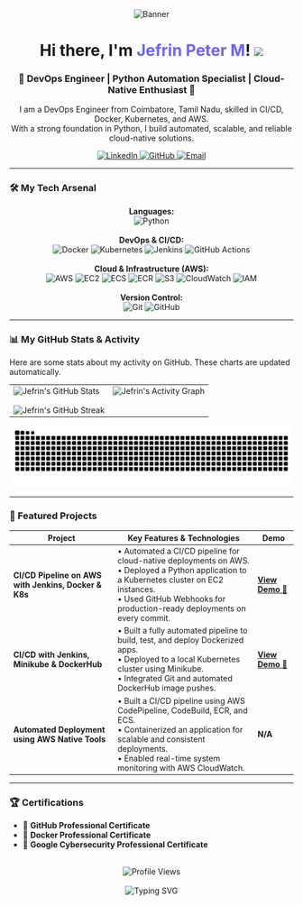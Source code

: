 <div align="center">

  <img src="https://raw.githubusercontent.com/Jeffy287/Jeffy287/main/assets/banner.png" alt="Banner"/>

  <br/>

  <h1 align="center">Hi there, I'm <span style="color:#6C63FF;">Jefrin Peter M</span>!
  <img src="https://media.giphy.com/media/hvRJCLFzcasrR4ia7z/giphy.gif" width="35">
  </h1>
  
  <h3 align="center">🚀 DevOps Engineer | Python Automation Specialist | Cloud-Native Enthusiast 🚀</h3>

  <p align="center">
    I am a DevOps Engineer from Coimbatore, Tamil Nadu, skilled in CI/CD, Docker, Kubernetes, and AWS.
    <br />
    With a strong foundation in Python, I build automated, scalable, and reliable cloud-native solutions.
  </p>
  
  <div align="center">
    <a href="http://www.linkedin.com/in/jefrinpeter" target="_blank">
      <img src="https://img.shields.io/badge/LinkedIn-0A66C2?style=for-the-badge&logo=linkedin&logoColor=white" alt="LinkedIn"/>
    </a>
    <a href="https://github.com/Jeffy287" target="_blank">
      <img src="https://img.shields.io/badge/GitHub-181717?style=for-the-badge&logo=github&logoColor=white" alt="GitHub"/>
    </a>
    <a href="mailto:jefrinpeter287@gmail.com" target="_blank">
      <img src="https://img.shields.io/badge/Email-D14836?style=for-the-badge&logo=gmail&logoColor=white" alt="Email"/>
    </a>
  </div>
</div>

---

### 🛠️ My Tech Arsenal

<p align="center">
  <strong>Languages:</strong><br/>
  <img src="https://img.shields.io/badge/Python-3776AB?style=for-the-badge&logo=python&logoColor=white" alt="Python"/>
  <br/><br/>
  <strong>DevOps & CI/CD:</strong><br/>
  <img src="https://img.shields.io/badge/Docker-2496ED?style=for-the-badge&logo=docker&logoColor=white" alt="Docker"/>
  <img src="https://img.shields.io/badge/Kubernetes-326CE5?style=for-the-badge&logo=kubernetes&logoColor=white" alt="Kubernetes"/>
  <img src="https://img.shields.io/badge/Jenkins-D24939?style=for-the-badge&logo=jenkins&logoColor=white" alt="Jenkins"/>
  <img src="https://img.shields.io/badge/GitHub%20Actions-2088FF?style=for-the-badge&logo=github-actions&logoColor=white" alt="GitHub Actions"/>
  <br/><br/>
  <strong>Cloud & Infrastructure (AWS):</strong><br/>
  <img src="https://img.shields.io/badge/AWS-232F3E?style=for-the-badge&logo=amazon-aws&logoColor=white" alt="AWS"/>
  <img src="https://img.shields.io/badge/EC2-FF9900?style=for-the-badge&logo=amazon-ec2&logoColor=white" alt="EC2"/>
  <img src="https://img.shields.io/badge/ECS-FF9900?style=for-the-badge&logo=amazon-ecs&logoColor=white" alt="ECS"/>
  <img src="https://img.shields.io/badge/ECR-FF9900?style=for-the-badge&logo=amazon-ecr&logoColor=white" alt="ECR"/>
  <img src="https://img.shields.io/badge/S3-569A31?style=for-the-badge&logo=amazon-s3&logoColor=white" alt="S3"/>
  <img src="https://img.shields.io/badge/CloudWatch-FF4F8B?style=for-the-badge&logo=amazon-cloudwatch&logoColor=white" alt="CloudWatch"/>
  <img src="https://img.shields.io/badge/IAM-F3A847?style=for-the-badge&logo=amazon-iam&logoColor=white" alt="IAM"/>
  <br/><br/>
  <strong>Version Control:</strong><br/>
  <img src="https://img.shields.io/badge/Git-F05032?style=for-the-badge&logo=git&logoColor=white" alt="Git"/>
  <img src="https://img.shields.io/badge/GitHub-181717?style=for-the-badge&logo=github&logoColor=white" alt="GitHub"/>
</p>

---

### 📊 My GitHub Stats & Activity

<p>Here are some stats about my activity on GitHub. These charts are updated automatically.</p>

<div align="center">

<table>
  <tr>
    <td valign="top">
      <img src="https://github-readme-stats.vercel.app/api?username=Jeffy287&show_icons=true&theme=tokyonight&border_radius=10&hide_border=true&title_color=6C63FF&text_color=c9cacc&icon_color=6C63FF" alt="Jefrin's GitHub Stats" height="175"/>
      <br/><br/>
      <img src="https://github-readme-streak-stats.herokuapp.com/?user=Jeffy287&theme=tokyonight&border_radius=10&hide_border=true&stroke=c9cacc&background=1A1B27&ring=6C63FF&fire=6C63FF&currStreakNum=c9cacc&sideNums=c9cacc&currStreakLabel=6C63FF&sideLabels=c9cacc&dates=c9cacc" alt="Jefrin's GitHub Streak" height="175"/>
    </td>
    <td valign="top">
      <img src="https://github-readme-activity-graph.vercel.app/graph?username=Jeffy287&theme=tokyonight&bg_color=1a1b27&color=c9cacc&line=6c63ff&point=ffffff&area=true&hide_border=true" alt="Jefrin's Activity Graph"/>
    </td>
  </tr>
</table>

<img src="https://github.com/Jeffy287/Jeffy287/blob/output/github-contribution-grid-snake.svg" alt="Snake animation"/>

</div>

---

### 🚀 Featured Projects

<table>
  <thead>
    <tr>
      <th>Project</th>
      <th>Key Features & Technologies</th>
      <th>Demo</th>
    </tr>
  </thead>
  <tbody>
    <tr>
      <td><strong>CI/CD Pipeline on AWS with Jenkins, Docker & K8s</strong></td>
      <td>
        • Automated a CI/CD pipeline for cloud-native deployments on AWS.<br>
        • Deployed a Python application to a Kubernetes cluster on EC2 instances.<br>
        • Used GitHub Webhooks for production-ready deployments on every commit.
      </td>
      <td><a href="https://www.loom.com/share/eb0a14dadabd433b8f2774f32471d72a" target="_blank"><strong>View Demo 🎥</strong></a></td>
    </tr>
    <tr>
      <td><strong>CI/CD with Jenkins, Minikube & DockerHub</strong></td>
      <td>
        • Built a fully automated pipeline to build, test, and deploy Dockerized apps.<br>
        • Deployed to a local Kubernetes cluster using Minikube.<br>
        • Integrated Git and automated DockerHub image pushes.
      </td>
      <td><a href="https://www.loom.com/share/109edef5cfc54053a69b4a5ec9fb8222" target="_blank"><strong>View Demo 🎥</strong></a></td>
    </tr>
    <tr>
      <td><strong>Automated Deployment using AWS Native Tools</strong></td>
      <td>
        • Built a CI/CD pipeline using AWS CodePipeline, CodeBuild, ECR, and ECS.<br>
        • Containerized an application for scalable and consistent deployments.<br>
        • Enabled real-time system monitoring with AWS CloudWatch.
      </td>
      <td><strong>N/A</strong></td>
    </tr>
  </tbody>
</table>

---

### 🏆 Certifications

-   📜 **GitHub Professional Certificate**
-   📜 **Docker Professional Certificate**
-   📜 **Google Cybersecurity Professional Certificate**

<div align="center">
  <br/>
  <img src="https://komarev.com/ghpvc/?username=Jeffy287&label=Profile%20Views&color=6C63FF&style=flat-square" alt="Profile Views" />
  <br/><br/>
  <img src="https://readme-typing-svg.herokuapp.com?font=Fira+Code&pause=1000&color=6C63FF&center=true&vCenter=true&width=435&lines=DevOps+Engineer;CI/CD+Specialist;Cloud+Automation+Expert;Always+Learning" alt="Typing SVG" />
</div>
